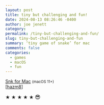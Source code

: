 ```yaml
---
layout: post
title: tiny but challenging and fun!
date: 2024-08-13 08:26:46 -0400
author: joe jenett
category: 
permalink: /tiny-but-challenging-and-fun/
slug: tiny-but-challenging-and-fun
summary: ‘tiny game of snake’ for mac
comments: false
categories:
  - games
  - macOS
  - fun
---
```

<a title="Mowglii - Snk for Mac" href="https://www.mowglii.com/snk/">Snk for Mac</a> <small>(macOS 11+)</small><br>[<a title="source" href="https://pinboard.in/u:hazm8">hazm8</a>]

★ ★ ★ ★ ★ <span style="font-size:1.2em;">😎</span>

<a style="display:none;" href="https://brid.gy/publish/mastodon"><small>(cross-posted to mastodon)</small></a>